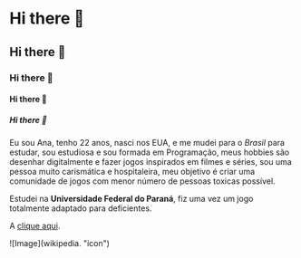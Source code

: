  # Hi there 👋
 ## Hi there 👋 
 ### Hi there 👋
 #### Hi there 👋
 ##### Hi there 👋
 
<p>Eu sou Ana, tenho 22 anos, nasci nos EUA, e me mudei para o <em>Brasil</em> para estudar, sou estudiosa e sou formada em Programação, meus hobbies são desenhar digitalmente e fazer jogos inspirados em filmes e séries, sou uma pessoa muito carismática e hospitaleira, meu objetivo é criar uma comunidade de jogos com menor número de pessoas toxicas possível.</p> <p>Estudei na <strong>Universidade Federal do Paraná</strong>, fiz uma vez um jogo totalmente adaptado para deficientes.</p>

<p>A <a href="https://en.wikipedia.org/wiki/Markdown">clique aqui</a>.</p>
![Image](wikipedia. "icon")
